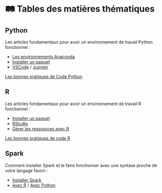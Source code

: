 # 🛤️ Tables des matières thématiques

## Python

Les articles fondamentaux pour avoir un environnement de travail Python fonctionnel :

* [Les environnements Anaconda](../paquets/conda-env.md)
* [Installer un paquet](../paquets/python.md)
* [VSCode](../ide/vscode.md) / [Jupyter](../ide/jupyterlab.md)

[Les bonnes pratiques de Code Python](../developper/python.md)

## R

Les articles fondamentaux pour avoir un environnement de travail R fonctionnel :

* [Installer un paquet](../paquets/r.md)
* [RStudio](../ide/rstudio.md)
* [Gérer les ressources avec R](../performance-calculs/r.md)

[Les bonnes pratiques de code R](../developper/r.md)

## Spark

Comment installer Spark et le faire fonctionner avec une syntaxe proche de votre langage favori :

* [Installer Spark](../spark/installer.md)
* [Avec R](../spark/r.md) / [Avec Python](../spark/python.md)

